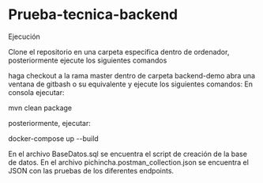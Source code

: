 # Prueba-tecnica-backend

Ejecución

Clone el repositorio en una carpeta especifica dentro de ordenador, posteriormente ejecute los siguientes comandos

haga checkout a la rama master
dentro de carpeta backend-demo abra una ventana de gitbash o su equivalente y ejecute los siguientes comandos:
En consola ejecutar:

mvn clean package

posteriormente, ejecutar:

docker-compose up --build

En el archivo BaseDatos.sql se encuentra el script de creación de la base de datos.
En el archivo pichincha.postman_collection.json se encuentra el JSON con las pruebas de los diferentes endpoints.
